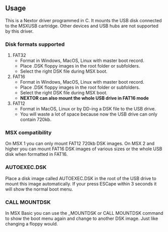 ## Usage
This is a Nextor driver programmed in C. It mounts the USB disk connected to the MSXUSB cartridge. Other devices and USB hubs are not supported by this driver.

### Disk formats supported
1. FAT32
    - Format in Windows, MacOS, Linux with master boot record. 
    - Place .DSK floppy images in the root folder or subfolders. 
    - Select the right DSK file during MSX boot.
2. FAT16
    - Format in Windows, MacOS, Linux with master boot record. 
    - Place .DSK floppy images in the root folder or subfolders. 
    - Select the right DSK file during MSX boot. 
    - **NEXTOR can also mount the whole USB drive in FAT16 mode**
3. FAT12
    - Format in MacOS, Linux or by DD-ing a DSK file to the USB drive. 
    - You will waste a lot of space because now the USB drive can only contain 720kb.

### MSX compatibility
On MSX 1 you can only mount FAT12 720kb DSK images. On MSX 2 and higher you can mount FAT16 DSK images of various sizes or the whole USB disk when formatted in FAT16.

### AUTOEXEC.DSK
Place a disk image called AUTOEXEC.DSK in the root of the USB drive to mount this image automatically. If your press ESCape within 3 seconds it will show the normal boot menu.

### CALL MOUNTDSK
In MSX Basic you can use the _MOUNTDSK or CALL MOUNTDSK command to show the boot menu again and change to another DSK image. Just like changing a floppy would.
